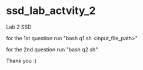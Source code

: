 # ssd_lab_actvity_2
Lab 2 SSD

for the 1st question run "bash q1.sh <input_file_path>"

for the 2nd question run "bash q2.sh"

Thank you :)
